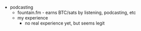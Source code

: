   * podcasting
    * fountain.fm - earns BTC/sats by listening, podcasting, etc
    * my experience
      * no real experience yet, but seems legit 
